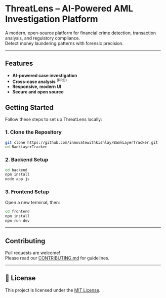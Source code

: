 # ThreatLens – AI-Powered AML Investigation Platform

A modern, open-source platform for financial crime detection, transaction analysis, and regulatory compliance.  
Detect money laundering patterns with forensic precision.

---

## Features

- **AI-powered case investigation**
- **Cross-case analysis** <sup>(PRO)</sup>
- **Responsive, modern UI**
- **Secure and open source**

## Getting Started

Follow these steps to set up ThreatLens locally:

### 1. Clone the Repository

```bash
git clone https://github.com/innovatewithkishlay/BankLayerTracker.git
cd BankLayerTracker
```

### 2. Backend Setup

```bash
cd backend
npm install
node app.js
```

### 3. Frontend Setup

Open a new terminal, then:

```bash
cd frontend
npm install
npm run dev
```

---

## Contributing

Pull requests are welcome!  
Please read our [CONTRIBUTING.md](CONTRIBUTING.md) for guidelines.

---

## 📄 License

This project is licensed under the [MIT License](LICENSE).
